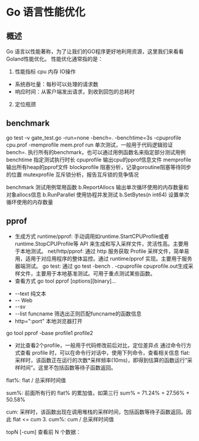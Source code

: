 # Go 语言性能优化

## 概述
Go 语言以性能著称，为了让我们的GO程序更好地利用资源，这里我们来看看Goland性能优化。
性能优化通常指的是：
1. 性能指标
cpu 内存 IO操作
* 系统吞吐量：每秒可以处理的请求数
* 响应时间：从客户端发出请求，到收到回包的总耗时

2. 定位瓶颈
## benchmark
go test -v gate_test.go -run=none -bench=. -benchtime=3s -cpuprofile cpu.prof -memprofile mem.prof
run 单次测试，一般用于代码逻辑验证
bench=. 执行所有的benchmark，也可以通过用例函数名来指定部分测试用例
benchtime 指定测试执行时长
cpuprofile 输出cpu的pprof信息文件
memprofile 输出所有heap的pprof文件
blockprofile 阻塞分析，记录goroutine阻塞等待同步的位置
mutexprofile 互斥锁分析，报告互斥锁的竞争情况

benchmark 测试用例常用函数
b.ReportAllocs 输出单次循环使用的内存数量和对象allocs信息
b.RunParallel 使用协程并发测试
b.SetBytes(n int64) 设置单次循环使用的内存数量

## pprof
* 生成方式
runtime/pprof: 手动调用如runtime.StartCPUProfile或者runtime.StopCPUProfile等 API 来生成和写入采样文件，灵活性高。主要用于本地测试。
net/http/pprof: 通过 http 服务获取 Profile 采样文件，简单易用，适用于对应用程序的整体监控。通过 runtime/pprof 实现。主要用于服务器端测试。
go test: 通过 go test -bench . -cpuprofile cpuprofile.out生成采样文件，主要用于本地基准测试。可用于重点测试某些函数。
* 查看方式
go tool pprof [options][binary]...
 - --text 纯文本
 - -- Web 
 - --sv
 - --list funcname 筛选出正则匹配funcname的函数信息
 - http=":port" 本地浏览器打开

 go tool pprof -base profile1 profile2
  - 对比查看2个profile，一般用于代码修改前后对比，定位差异点
通过命令行方式查看 profile 时，可以在命令行对话中，使用下列命令，查看相关信息
flat: 采样时，该函数正在运行的次数*采样频率(10ms)，即得到估算的函数运行”采样时间”。这里不包括函数等待子函数返回。

flat%: flat / 总采样时间值

sum%: 前面所有行的 flat% 的累加值，如第三行 sum% = 71.24% = 27.56% + 50.58%

cum: 采样时，该函数出现在调用堆栈的采样时间，包括函数等待子函数返回。因此 flat <= cum
3.
cum%: cum / 总采样时间值

topN [-cum] 查看前 N 个数据：

